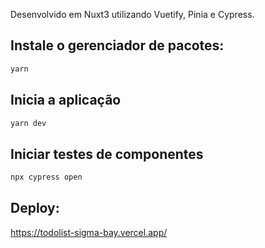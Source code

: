 Desenvolvido em Nuxt3 utilizando Vuetify, Pinia e Cypress.

## Instale o gerenciador de pacotes:

```bash
yarn
```

## Inicia a aplicação

```bash
yarn dev
```
## Iniciar testes de componentes

```bash
npx cypress open
```
## Deploy: 

<https://todolist-sigma-bay.vercel.app/>
